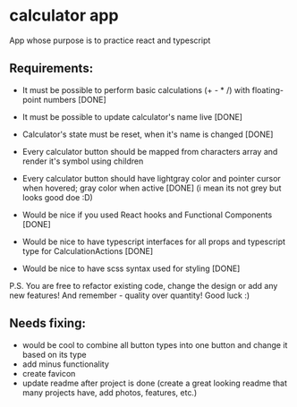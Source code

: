 # calculator app

App whose purpose is to practice react and typescript

## Requirements:

- It must be possible to perform basic calculations (+ - \* /) with floating-point numbers [DONE]
- It must be possible to update calculator's name live [DONE]
- Calculator's state must be reset, when it's name is changed [DONE]

- Every calculator button should be mapped from characters array and render it's symbol using children
- Every calculator button should have lightgray color and pointer cursor when hovered; gray color when active [DONE] (i mean its not grey but looks good doe :D)

- Would be nice if you used React hooks and Functional Components [DONE]
- Would be nice to have typescript interfaces for all props and typescript type for CalculationActions [DONE]
- Would be nice to have scss syntax used for styling [DONE]

P.S. You are free to refactor existing code, change the design or add any new features! And remember - quality over quantity! Good luck :)

## Needs fixing:

- would be cool to combine all button types into one button and change it based on its type
- add minus functionality
- create favicon
- update readme after project is done (create a great looking readme that many projects have, add photos, features, etc.)
